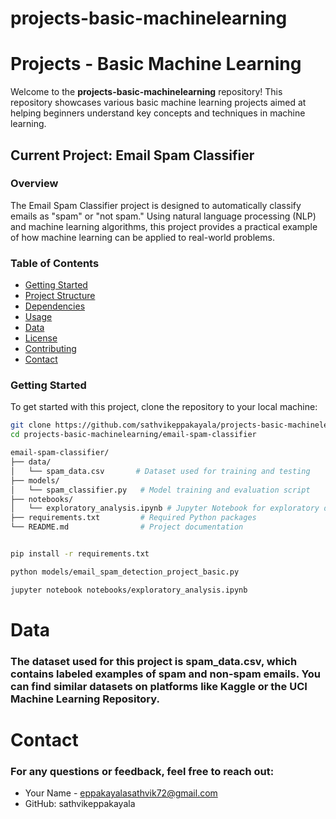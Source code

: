 # projects-basic-machinelearning
# Projects - Basic Machine Learning

Welcome to the **projects-basic-machinelearning** repository! This repository showcases various basic machine learning projects aimed at helping beginners understand key concepts and techniques in machine learning.

## Current Project: Email Spam Classifier

### Overview

The Email Spam Classifier project is designed to automatically classify emails as "spam" or "not spam." Using natural language processing (NLP) and machine learning algorithms, this project provides a practical example of how machine learning can be applied to real-world problems.

### Table of Contents

- [Getting Started](#getting-started)
- [Project Structure](#project-structure)
- [Dependencies](#dependencies)
- [Usage](#usage)
- [Data](#data)
- [License](#license)
- [Contributing](#contributing)
- [Contact](#contact)

### Getting Started

To get started with this project, clone the repository to your local machine:

```bash
git clone https://github.com/sathvikeppakayala/projects-basic-machinelearning.git
cd projects-basic-machinelearning/email-spam-classifier

email-spam-classifier/
├── data/
│   └── spam_data.csv       # Dataset used for training and testing
├── models/
│   └── spam_classifier.py   # Model training and evaluation script
├── notebooks/
│   └── exploratory_analysis.ipynb # Jupyter Notebook for exploratory data analysis
├── requirements.txt         # Required Python packages
└── README.md                # Project documentation


pip install -r requirements.txt

python models/email_spam_detection_project_basic.py

jupyter notebook notebooks/exploratory_analysis.ipynb

```

# Data
### The dataset used for this project is spam_data.csv, which contains labeled examples of spam and non-spam emails. You can find similar datasets on platforms like Kaggle or the UCI Machine Learning Repository.

# Contact
### For any questions or feedback, feel free to reach out:

- Your Name - eppakayalasathvik72@gmail.com
- GitHub: sathvikeppakayala


